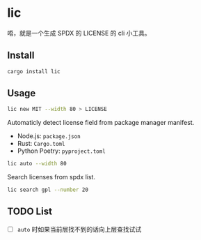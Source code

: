 # lic

唔，就是一个生成 SPDX 的 LICENSE 的 cli 小工具。

## Install

```bash
cargo install lic
```

## Usage

```bash
lic new MIT --width 80 > LICENSE
```

Automaticly detect license field from package manager manifest.

-  Node.js: `package.json`
-  Rust: `Cargo.toml`
-  Python Poetry: `pyproject.toml`

```bash
lic auto --width 80
```

Search licenses from spdx list.

```bash
lic search gpl --number 20
```

## TODO List

-  [ ] `auto` 时如果当前层找不到的话向上层查找试试
